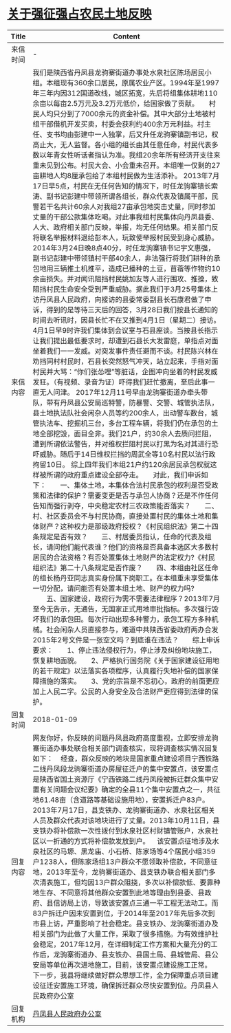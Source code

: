 # <a href="http://www.shangluo.gov.cn/zmhd/ldxxxx.jsp?urltype=leadermail.LeaderMailContentUrl&wbtreeid=1112&leadermailid=4487">关于强征强占农民土地反映</a>
|Title|Content|
|:---:|---|
|来信时间|-|
|来信内容|我们是陕西省丹凤县龙驹寨街道办事处水泉社区陈场居民小组。本组现有360余口居民，原属农业产区。1994年至1997年三年内因312国道改线，城区拓宽，先后将组集体耕地110余亩以每亩2.5万元及3.2万元低价，给国家做了贡献。　　村民人均只分到了7000余元的资金补偿。其中大部分土地被村组干部借机开发买卖，村委会获利约400余万元利益。村主任、支书均由彭建中一人独掌，后又升任龙驹寨镇副书记，权高止大，无人监督。各小组的组长由其任意任命，村民代表多数以年青女性听话者指认为准。我组20余年所有经济开支往来重未见到公布。村民大会、小会重未召开。本组唯一仅剩的27亩耕地人均8厘承包给了本组村民做为生活添补。 2013年7月17日早5点，村民在无任何告知的情况下，时任龙驹寨镇长索涛、副书记彭建中带领所谓各组长，群众代表及镇属干部，民警若干名共计60余人对我组27亩承包地突击丈量，同时参加丈量的干部公款集体吃喝。对此事我组村民集体向丹凤县委、人大、政府相关部门反映，举报，均无任何结果。相关部门反将联名举报材料退给彭本人，玩致使举报村民受到身心威胁。　　2014年3月24日晚8点40分，时任龙驹寨镇书记宇文惠强，副书记彭建中带领镇村干部40余人，非法强行将我们耕种的承包地用三辆推土机推平，造成已播种的土豆，苜蓿等作物约10余亩损失。并对闻讯阻挡村民姚加友等人进行围攻、推搡，致阻挡村民生命安全受到严重威胁。据此我们于3月25号集体上访丹凤县人民政府，向接访的县委常委副县长石康君做了申诉，得到的是等待三天后的回答，3月28日我们按县长通知的时间去听讯时，因县长忙不在又推到4月1日（星期二）接访。4月1日早9时许我们集体到会议室与石县座谈。当按县长指示让我们提出最低要求时，却遭到石县长大发雷庭，单指点对面坐着我们一一发威。对突发事件责任避而不谈。村民陈兴林在劝挡同村村民时，石县长突然怒气冲天，站立起来，手指对面村民并大骂：“你们张怂哩”等脏话，企图冲向坐着的村民发威发狂。（有视频、录音为证）吓得我们赶忙撤离，至后此事一直无人问津。 2017年12月11号早由龙驹寨街道办牵头带队，带有丹凤县公安局巡特警，防暴警、交警、城管执法队，县土地执法队社会闲杂人员等约200余人，出动警车数台，城管执法车、挖掘机三台，多台工程车辆，将我们仍在承包的土地全部挖毁，面目全非。我们21户，约30余人去质问拦阻，遭到所谓依法警告，并对维权拦阻村民以打黑为名对其进行恐吓威胁。随后于14日维权拦挡的周武全等10名村民以法行政拘留10日。 综上四年我们本组21户约120余居民承包权就这样被所谓的政府重点建设全部夺走。　　对此，我们申诉如下：　　一、集体土地，本集体合法村民承包的权利是否受政策和法律的保护？需要变更是否与承包人协商？还是不作任何告知而强行剥夺，中央稳定农村三农政策能否落实？　　二、村、社区委员会不与村民协商，直接处置村民的集体土地和集体财产？这种权力是那级政府授权？《村民组织法》第二十四条规定是否有效？　　三、村居委员指认，任命的代表及组长，请问他们能代表谁？他们的资格是否具备本选区大多数村居民的合法资格？有否处置集体土地财产的法定权力?《村民组织法》第二十八条规定是否作废？　　四、本组由社区任命的组长杨丹亚同志真实身份属下岗职工。在本组重未享受集体一切分配，请问能否有处置本组土地、财产的权力吗? 　　五、国家建设，政府行为需不需要法律程序？2013年7月至今无告示，无通告，无国家正式用地审批指标。多次强行毁坏我们的承包田。每次行动出现多种警力，承包工程方多种机械。社会闲杂人员直接参与，难道中共陕西省委政府两办合发2015年2号文件是一张空文吗？到底谁在违法？　　综上申诉要求：　　1、停止违法侵权行为，停止涉及纠纷地块施工，恢复耕地面貌。　　2、严格执行国务院《关于国家建设征用地的若干规定》以法落实各项程序，认真履行失地补偿的国家保障措施的落实。　　3、党的宗旨是不忘初心，政府的前面更应加上人民二字。公民的人身安全及合法财产更应得到法律的保护。|
|回复时间|2018-01-09|
|回复内容|网友你好，你反映的问题丹凤县政府高度重视，立即安排龙驹寨街道办事处联合相关部门调查核实，现将调查核实情况回复如下：    经查，群众反映的地块是国家重点建设项目宁西铁路二线丹凤段龙驹寨街道办房屋征迁户的集中安置点，该安置点是陕西省国土资源厅《宁西铁路二线丹凤段被拆迁群众集中安置有关问题会议纪要》确定的全县11个集中安置点之一，共征地61.48亩（含道路等基础设施用地），安置拆迁户83户。2013年7月17日，县支铁办、龙驹寨街道办、水泉社区相关人员及群众代表对该地块进行了丈量。2013年10月11日，县支铁办将补偿款一次性拨付到水泉社区村财镇管账户，水泉社区以一折通的方式将补偿款发放到户。    该安置点征地涉及水泉社区的马塬、黑龙庙、小石桥、陈家场等4个居民小组359户1238人，但陈家场组13户群众不愿领取补偿款，不同意征地，2013年至今，龙驹寨街道办、县支铁办联合相关部门多次清表施工，但均因13户群众阻挠，多次以补偿款低、要靠种地生存、不同意将其他群众安置到此地等理由到县委、县政府、县信访局上访，导致该安置点三通一平工程无法动工。而83户拆迁户因未安置到位，于2014年至2017年先后多次到市县上访，严重影响了社会稳定。县支铁办、龙驹寨街道办及相关部门为此做了大量工作，采取了很多措施。为有效维护社会稳定，2017年12月，在详细制定工作方案和大量充分的工作后，龙驹寨街道办、县支铁办、县国土局、县城管局、县公安局等单位再次进地施工，目前，该安置点建设施工正常。    下一步，我县将继续做好群众思想工作，全力保障重点项目建设征迁安置施工环境，确保拆迁群众尽快安置到位。丹凤县人民政府办公室|
|回复机构|<a href="../../categories/agencies/丹凤县人民政府办公室.md">丹凤县人民政府办公室</a>|